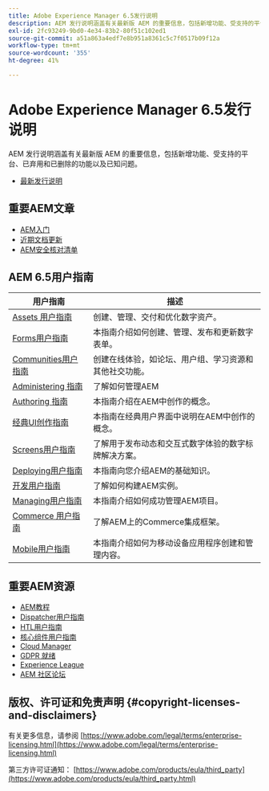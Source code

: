 ```yaml
---
title: Adobe Experience Manager 6.5发行说明
description: AEM 发行说明涵盖有关最新版 AEM 的重要信息，包括新增功能、受支持的平台、已弃用和已删除的功能以及已知问题。
exl-id: 2fc93249-9bd0-4e34-83b2-80f51c102ed1
source-git-commit: a51a863a4edf7e8b951a8361c5c7f0517b09f12a
workflow-type: tm+mt
source-wordcount: '355'
ht-degree: 41%

---
```


# Adobe Experience Manager 6.5发行说明

AEM 发行说明涵盖有关最新版 AEM 的重要信息，包括新增功能、受支持的平台、已弃用和已删除的功能以及已知问题。

* [最新发行说明](/help/release-notes/release-notes.md)

## 重要AEM文章

* [AEM入门](https://experienceleague.adobe.com/docs/experience-manager-65.html?lang=zh-Hans)
* [近期文档更新](https://experienceleague.adobe.com/docs/experience-manager-release-information/aem-release-updates/doc-updates/documentation-updates.html)
* [AEM安全核对清单](/help/sites-administering/security-checklist.md)

## AEM 6.5用户指南

| 用户指南 | 描述 |
|--- |---|
| [Assets 用户指南](/help/assets/home.md) | 创建、管理、交付和优化数字资产。 |
| [Forms用户指南](/help/forms/home.md) | 本指南介绍如何创建、管理、发布和更新数字表单。 |
| [Communities用户指南](/help/communities/home.md) | 创建在线体验，如论坛、用户组、学习资源和其他社交功能。 |
| [Administering 指南](/help/sites-administering/home.md) | 了解如何管理AEM |
| [Authoring 指南](/help/sites-authoring/home.md) | 本指南介绍在AEM中创作的概念。 |
| [经典UI创作指南](/help/sites-classic-ui-authoring/home.md) | 本指南在经典用户界面中说明在AEM中创作的概念。 |
| [Screens用户指南](https://experienceleague.adobe.com/docs/experience-manager-screens/user-guide/aem-screens-introduction.html?lang=zh-Hans) | 了解用于发布动态和交互式数字体验的数字标牌解决方案。 |
| [Deploying用户指南](/help/sites-deploying/home.md) | 本指南向您介绍AEM的基础知识。 |
| [开发用户指南](/help/sites-developing/home.md) | 了解如何构建AEM实例。 |
| [Managing用户指南](/help/managing/home.md) | 本指南介绍如何成功管理AEM项目。 |
| [Commerce 用户指南](/help/commerce/home.md) | 了解AEM上的Commerce集成框架。 |
| [Mobile用户指南](/help/mobile/home.md) | 本指南介绍如何为移动设备应用程序创建和管理内容。 |

## 重要AEM资源

* [AEM教程](https://experienceleague.adobe.com/docs/experience-manager-tutorials.html)
* [Dispatcher用户指南](https://experienceleague.adobe.com/docs/experience-manager-dispatcher/using/dispatcher.html)
* [HTL用户指南](https://experienceleague.adobe.com/docs/experience-manager-htl/content/overview.html)
* [核心组件用户指南](https://experienceleague.adobe.com/docs/experience-manager-core-components/using/introduction.html?lang=zh-Hans)
* [Cloud Manager](https://experienceleague.adobe.com/docs/experience-manager-cloud-manager/content/introduction.html)
* [GDPR 就绪](/help/managing/data-protection-and-privacy.md)
* [Experience League](https://experienceleague.adobe.com/?promoid=K42KVXHD&amp;mv=other)
* [AEM 社区论坛](https://experienceleaguecommunities.adobe.com/t5/adobe-experience-manager/ct-p/adobe-experience-manager-community)

## 版权、许可证和免责声明 {#copyright-licenses-and-disclaimers}

有关更多信息，请参阅 [https://www.adobe.com/legal/terms/enterprise-licensing.html](https://www.adobe.com/legal/terms/enterprise-licensing.html)

第三方许可证通知： [https://www.adobe.com/products/eula/third_party](https://www.adobe.com/products/eula/third_party.html)
